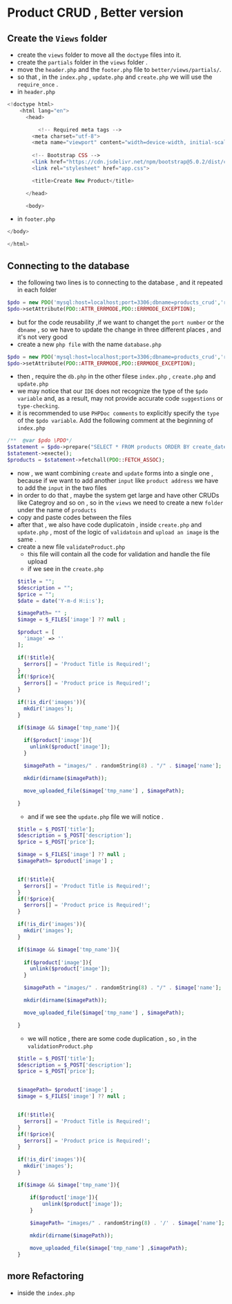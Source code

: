 # Product CRUD , Better version  

## Create the `Views` folder 
- create the `views` folder to move all the `doctype` files into it.
- create the `partials` folder in the `views` folder . 
- move the `header.php` and the `footer.php` file to `better/views/partials/`.
- so that , in the `index.php` , `update.php` and `create.php` we will use the `require_once` .
- in `header.php`
```php
<!doctype html>
    <html lang="en">
      <head>

          <!-- Required meta tags -->
        <meta charset="utf-8">
        <meta name="viewport" content="width=device-width, initial-scale=1">
    
        <!-- Bootstrap CSS -->
        <link href="https://cdn.jsdelivr.net/npm/bootstrap@5.0.2/dist/css/bootstrap.min.css" rel="stylesheet" integrity="sha384-EVSTQN3/azprG1Anm3QDgpJLIm9Nao0Yz1ztcQTwFspd3yD65VohhpuuCOmLASjC" crossorigin="anonymous">
        <link rel="stylesheet" href="app.css">

        <title>Create New Product</title>

      </head>

      <body>
```
- in `footer.php`
```php
</body>

</html>
```

## Connecting to the database 
- the following two lines is to connecting to the database , and it repeated in each folder 
```php
$pdo = new PDO('mysql:host=localhost;port=3306;dbname=products_crud','root','');
$pdo->setAttribute(PDO::ATTR_ERRMODE,PDO::ERRMODE_EXCEPTION);
```
- but for the code reusability ,if we want to changet the `port number` or the `dbname` , so we have to update the change in three different places , and it's not very good 
- create a new `php file` with the name `database.php` 
```php
$pdo = new PDO('mysql:host=localhost;port=3306;dbname=products_crud','root','');
$pdo->setAttribute(PDO::ATTR_ERRMODE,PDO::ERRMODE_EXCEPTION);
```
- then , require the `db.php` in the other filese `index.php` , `create.php` and `update.php` 
- we may notice that our `IDE` does not recognize the type of the `$pdo variable` and, as a result, may not provide accurate code `suggestions` or `type-checking`.
- it is recommended to use `PHPDoc comments` to explicitly specify the `type` of the `$pdo variable`. Add the following comment at the beginning of `index.php`
```php
/**  @var $pdo \PDO*/
$statement = $pdo->prepare("SELECT * FROM products ORDER BY create_date DESC");
$statement->execte();
$products = $statement->fetchall(PDO::FETCH_ASSOC);
```
- now , we want combining `create` and `update` forms into a single one , because if we want to add another `input` like `product address` we have to add the `input` in the two files 
- in order to do that , maybe the system get large and have other CRUDs like Categroy and so on , so in the `views` we need to create a new `folder` under the name of `products` 
- copy and paste codes between the files 
- after that , we also have code duplicatoin , inside `create.php` and `update.php` , most of the logic of `validatoin` and `upload an image` is the same .
- create a new file `validateProduct.php` 
  - this file will contain all the code for validation and handle the file upload 
  - if we see in the `create.php`
  ```php  
  $title = "";
  $description = "";
  $price = "";
  $date = date('Y-m-d H:i:s');

  $imagePath= "" ;
  $image = $_FILES['image'] ?? null ;

  $product = [
    'image' => ''
  ];

  if(!$title){
    $errors[] = 'Product Title is Required!';
  }
  if(!$price){
    $errors[] = 'Product price is Required!';
  }
  
  if(!is_dir('images')){
    mkdir('images');
  }

  if($image && $image['tmp_name']){
    
    if($product['image']){
      unlink($product['image']);
    }

    $imagePath = "images/" . randomString(8) . "/" . $image['name'];

    mkdir(dirname($imagePath));

    move_uploaded_file($image['tmp_name'] , $imagePath);

  }
  ```
  - and if we see the `update.php` file we will notice .
  ```php
  $title = $_POST['title'];
  $description = $_POST['description'];
  $price = $_POST['price'];

  $image = $_FILES['image'] ?? null ;
  $imagePath= $product['image'] ;


  if(!$title){
    $errors[] = 'Product Title is Required!';
  }
  if(!$price){
    $errors[] = 'Product price is Required!';
  }
  
  if(!is_dir('images')){
    mkdir('images');
  }

  if($image && $image['tmp_name']){
    
    if($product['image']){
      unlink($product['image']);
    }

    $imagePath = "images/" . randomString(8) . "/" . $image['name'];

    mkdir(dirname($imagePath));

    move_uploaded_file($image['tmp_name'] , $imagePath);

  }
  ```
  - we will notice , there are some code duplication , so , in the `validationProduct.php`
  ```php
  $title = $_POST['title'];
  $description = $_POST['description'];
  $price = $_POST['price'];
  
  
  $imagePath= $product['image'] ;
  $image = $_FILES['image'] ?? null ;
  
  
  if(!$title){
    $errors[] = 'Product Title is Required!';
  }
  if(!$price){
    $errors[] = 'Product price is Required!';
  }
  
  if(!is_dir('images')){
    mkdir('images');
  }
  
  if($image && $image['tmp_name']){
  
      if($product['image']){
          unlink($product['image']);
      }
      
      $imagePath= "images/" . randomString(8) . '/' . $image['name'];
  
      mkdir(dirname($imagePath));
  
      move_uploaded_file($image['tmp_name'] ,$imagePath);
  }
  ```
## more Refactoring 

- inside the `index.php`